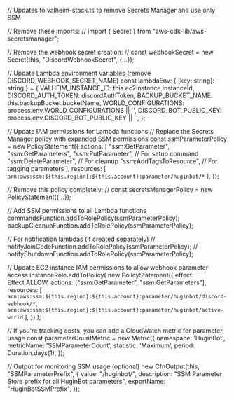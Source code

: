 // Updates to valheim-stack.ts to remove Secrets Manager and use only SSM

// Remove these imports:
// import { Secret } from "aws-cdk-lib/aws-secretsmanager";

// Remove the webhook secret creation:
// const webhookSecret = new Secret(this, "DiscordWebhookSecret", {...});

// Update Lambda environment variables (remove DISCORD_WEBHOOK_SECRET_NAME)
const lambdaEnv: { [key: string]: string } = {
  VALHEIM_INSTANCE_ID: this.ec2Instance.instanceId,
  DISCORD_AUTH_TOKEN: discordAuthToken,
  BACKUP_BUCKET_NAME: this.backupBucket.bucketName,
  WORLD_CONFIGURATIONS: process.env.WORLD_CONFIGURATIONS || '',
  DISCORD_BOT_PUBLIC_KEY: process.env.DISCORD_BOT_PUBLIC_KEY || '',
};

// Update IAM permissions for Lambda functions
// Replace the Secrets Manager policy with expanded SSM permissions
const ssmParameterPolicy = new PolicyStatement({
  actions: [
    "ssm:GetParameter",
    "ssm:GetParameters",
    "ssm:PutParameter",  // For setup command
    "ssm:DeleteParameter",  // For cleanup
    "ssm:AddTagsToResource",  // For tagging parameters
  ],
  resources: [
    `arn:aws:ssm:${this.region}:${this.account}:parameter/huginbot/*`
  ],
});

// Remove this policy completely:
// const secretsManagerPolicy = new PolicyStatement({...});

// Add SSM permissions to all Lambda functions
commandsFunction.addToRolePolicy(ssmParameterPolicy);
backupCleanupFunction.addToRolePolicy(ssmParameterPolicy);

// For notification lambdas (if created separately)
// notifyJoinCodeFunction.addToRolePolicy(ssmParameterPolicy);
// notifyShutdownFunction.addToRolePolicy(ssmParameterPolicy);

// Update EC2 instance IAM permissions to allow webhook parameter access
instanceRole.addToPolicy(
  new PolicyStatement({
    effect: Effect.ALLOW,
    actions: ["ssm:GetParameter", "ssm:GetParameters"],
    resources: [
      `arn:aws:ssm:${this.region}:${this.account}:parameter/huginbot/discord-webhook/*`,
      `arn:aws:ssm:${this.region}:${this.account}:parameter/huginbot/active-world`
    ],
  })
);

// If you're tracking costs, you can add a CloudWatch metric for parameter usage
const parameterCountMetric = new Metric({
  namespace: 'HuginBot',
  metricName: 'SSMParameterCount',
  statistic: 'Maximum',
  period: Duration.days(1),
});

// Output for monitoring SSM usage (optional)
new CfnOutput(this, "SSMParameterPrefix", {
  value: "/huginbot/",
  description: "SSM Parameter Store prefix for all HuginBot parameters",
  exportName: "HuginBotSSMPrefix",
});
